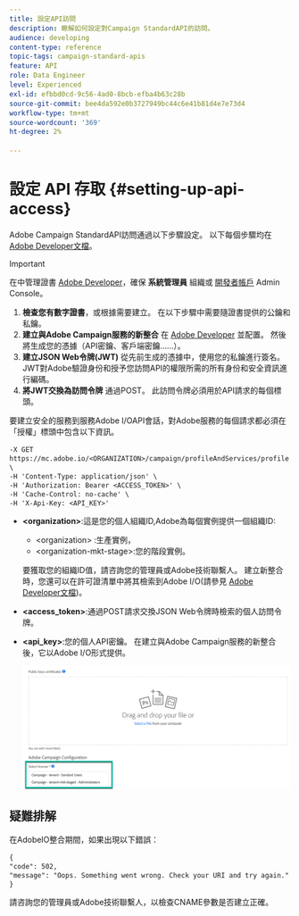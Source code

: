 ```yaml
---
title: 設定API訪問
description: 瞭解如何設定對Campaign StandardAPI的訪問。
audience: developing
content-type: reference
topic-tags: campaign-standard-apis
feature: API
role: Data Engineer
level: Experienced
exl-id: efbbd0cd-9c56-4ad0-8bcb-efba4b63c28b
source-git-commit: bee4da592e0b3727949bc44c6e41b81d4e7e73d4
workflow-type: tm+mt
source-wordcount: '369'
ht-degree: 2%

---
```


# 設定 API 存取 {#setting-up-api-access}

Adobe Campaign StandardAPI訪問通過以下步驟設定。 以下每個步驟均在 [Adobe Developer文檔](https://developer.adobe.com/developer-console/docs/guides/#!AdobeDocs/adobeio-auth/master/AuthenticationOverview/ServiceAccountIntegration.md)。

>[!IMPORTANT]
>
>在中管理證書 [Adobe Developer](https://developer.adobe.com/)，確保 **系統管理員** 組織或 [開發者帳戶](https://helpx.adobe.com/enterprise/using/manage-developers.html) Admin Console。

1. **檢查您有數字證書**，或根據需要建立。 在以下步驟中需要隨證書提供的公鑰和私鑰。
1. **建立與Adobe Campaign服務的新整合** 在 [Adobe Developer](https://developer.adobe.com/) 並配置。 然後將生成您的憑據（API密鑰、客戶端密鑰……）。
1. **建立JSON Web令牌(JWT)** 從先前生成的憑據中，使用您的私鑰進行簽名。 JWT對Adobe驗證身份和授予您訪問API的權限所需的所有身份和安全資訊進行編碼。
1. **將JWT交換為訪問令牌** 通過POST。 此訪問令牌必須用於API請求的每個標頭。

要建立安全的服務到服務Adobe I/OAPI會話，對Adobe服務的每個請求都必須在「授權」標頭中包含以下資訊。

```
-X GET https://mc.adobe.io/<ORGANIZATION>/campaign/profileAndServices/profile \
-H 'Content-Type: application/json' \
-H 'Authorization: Bearer <ACCESS_TOKEN>' \
-H 'Cache-Control: no-cache' \
-H 'X-Api-Key: <API_KEY>'
```

* **&lt;organization>**:這是您的個人組織ID,Adobe為每個實例提供一個組織ID:

   * &lt;organization> :生產實例，
   * &lt;organization-mkt-stage>:您的階段實例。

   要獲取您的組織ID值，請咨詢您的管理員或Adobe技術聯繫人。 建立新整合時，您還可以在許可證清單中將其檢索到Adobe I/O(請參見 <a href="https://developer.adobe.com/developer-console/docs/guides/authentication/">Adobe Developer文檔</a>)。

* **&lt;access_token>**:通過POST請求交換JSON Web令牌時檢索的個人訪問令牌。

* **&lt;api_key>**:您的個人API密鑰。 在建立與Adobe Campaign服務的新整合後，它以Adobe I/O形式提供。

   ![替代文字](assets/tenant.png)

## 疑難排解

在AdobeIO整合期間，如果出現以下錯誤：

```
{ 
"code": 502, 
"message": "Oops. Something went wrong. Check your URI and try again." 
}
```


請咨詢您的管理員或Adobe技術聯繫人，以檢查CNAME參數是否建立正確。
